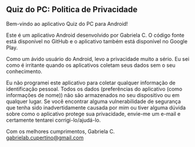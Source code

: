 ## Quiz do PC: Politica de Privacidade

Bem-vindo ao aplicativo Quiz do PC para Android!

Este é um aplicativo Android desenvolvido por Gabriela C. O código fonte está disponível no GitHub e o aplicativo também está disponível no Google Play.

Como um ávido usuário do Android, levo a privacidade muito a sério. Eu sei como é irritante quando os aplicativos coletam seus dados sem o seu conhecimento.

Eu não programei este aplicativo para coletar qualquer informação de identificação pessoal. Todos os dados (preferências do aplicativo (como informações de nome)) não são armazenados no seu dispositivo ou em qualquer lugar.
Se você encontrar alguma vulnerabilidade de segurança que tenha sido inadvertidamente causada por mim ou tiver alguma dúvida sobre como o aplicativo protege sua privacidade, envie-me um e-mail e certamente tentarei corrigi-lo/ajudá-lo.

Com os melhores cumprimentos,
Gabriela C.
gabrielab.cupertino@gmail.com
